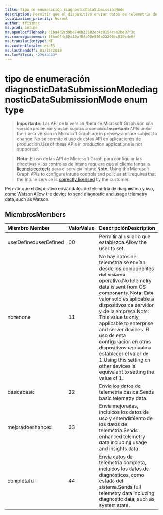 ```yaml
---
title: tipo de enumeración diagnosticDataSubmissionMode
description: Permitir que el dispositivo enviar datos de telemetría de diagnóstico y uso, como Watson.
localization_priority: Normal
author: tfitzmac
ms.prod: intune
ms.openlocfilehash: d1ba4d2cd9be740b23502ec4c0154caa2be07f3c
ms.sourcegitcommit: 36be044c89a19af84c93e586e22200ec919e4c9f
ms.translationtype: MT
ms.contentlocale: es-ES
ms.lasthandoff: 01/12/2019
ms.locfileid: "27948533"
---
```

# <a name="diagnosticdatasubmissionmode-enum-type"></a><span data-ttu-id="b441e-103">tipo de enumeración diagnosticDataSubmissionMode</span><span class="sxs-lookup"><span data-stu-id="b441e-103">diagnosticDataSubmissionMode enum type</span></span>

> <span data-ttu-id="b441e-104">**Importante:** Las API de la versión /beta de Microsoft Graph son una versión preliminar y están sujetas a cambios.</span><span class="sxs-lookup"><span data-stu-id="b441e-104">**Important:** APIs under the / beta version in Microsoft Graph are in preview and are subject to change.</span></span> <span data-ttu-id="b441e-105">No se permite el uso de estas API en aplicaciones de producción.</span><span class="sxs-lookup"><span data-stu-id="b441e-105">Use of these APIs in production applications is not supported.</span></span>

> <span data-ttu-id="b441e-106">**Nota:** El uso de las API de Microsoft Graph para configurar las directivas y los controles de Intune requiere que el cliente tenga la [licencia correcta](https://go.microsoft.com/fwlink/?linkid=839381) para el servicio Intune.</span><span class="sxs-lookup"><span data-stu-id="b441e-106">**Note:** Using the Microsoft Graph APIs to configure Intune controls and policies still requires that the Intune service is [correctly licensed](https://go.microsoft.com/fwlink/?linkid=839381) by the customer.</span></span>

<span data-ttu-id="b441e-107">Permitir que el dispositivo enviar datos de telemetría de diagnóstico y uso, como Watson.</span><span class="sxs-lookup"><span data-stu-id="b441e-107">Allow the device to send diagnostic and usage telemetry data, such as Watson.</span></span>
## <a name="members"></a><span data-ttu-id="b441e-108">Miembros</span><span class="sxs-lookup"><span data-stu-id="b441e-108">Members</span></span>
|<span data-ttu-id="b441e-109">Miembro	</span><span class="sxs-lookup"><span data-stu-id="b441e-109">Member</span></span>|<span data-ttu-id="b441e-110">Valor</span><span class="sxs-lookup"><span data-stu-id="b441e-110">Value</span></span>|<span data-ttu-id="b441e-111">Descripción</span><span class="sxs-lookup"><span data-stu-id="b441e-111">Description</span></span>|
|:---|:---|:---|
|<span data-ttu-id="b441e-112">userDefined</span><span class="sxs-lookup"><span data-stu-id="b441e-112">userDefined</span></span>|<span data-ttu-id="b441e-113">0</span><span class="sxs-lookup"><span data-stu-id="b441e-113">0</span></span>|<span data-ttu-id="b441e-114">Permitir al usuario que establezca.</span><span class="sxs-lookup"><span data-stu-id="b441e-114">Allow the user to set.</span></span>|
|<span data-ttu-id="b441e-115">none</span><span class="sxs-lookup"><span data-stu-id="b441e-115">none</span></span>|<span data-ttu-id="b441e-116">1</span><span class="sxs-lookup"><span data-stu-id="b441e-116">1</span></span>|<span data-ttu-id="b441e-117">No hay datos de telemetría se envían desde los componentes del sistema operativo.</span><span class="sxs-lookup"><span data-stu-id="b441e-117">No telemetry data is sent from OS components.</span></span> <span data-ttu-id="b441e-118">Nota: Este valor solo es aplicable a dispositivos de servidor y de la empresa.</span><span class="sxs-lookup"><span data-stu-id="b441e-118">Note: This value is only applicable to enterprise and server devices.</span></span> <span data-ttu-id="b441e-119">El uso de esta configuración en otros dispositivos equivale a establecer el valor de 1.</span><span class="sxs-lookup"><span data-stu-id="b441e-119">Using this setting on other devices is equivalent to setting the value of 1.</span></span>|
|<span data-ttu-id="b441e-120">básica</span><span class="sxs-lookup"><span data-stu-id="b441e-120">basic</span></span>|<span data-ttu-id="b441e-121">2</span><span class="sxs-lookup"><span data-stu-id="b441e-121">2</span></span>|<span data-ttu-id="b441e-122">Envía los datos de telemetría básica.</span><span class="sxs-lookup"><span data-stu-id="b441e-122">Sends basic telemetry data.</span></span>|
|<span data-ttu-id="b441e-123">mejorado</span><span class="sxs-lookup"><span data-stu-id="b441e-123">enhanced</span></span>|<span data-ttu-id="b441e-124">3</span><span class="sxs-lookup"><span data-stu-id="b441e-124">3</span></span>|<span data-ttu-id="b441e-125">Envía mejoradas, incluidos los datos de uso y entendimiento de los datos de telemetría.</span><span class="sxs-lookup"><span data-stu-id="b441e-125">Sends enhanced telemetry data including usage and insights data.</span></span>|
|<span data-ttu-id="b441e-126">completa</span><span class="sxs-lookup"><span data-stu-id="b441e-126">full</span></span>|<span data-ttu-id="b441e-127">4</span><span class="sxs-lookup"><span data-stu-id="b441e-127">4</span></span>|<span data-ttu-id="b441e-128">Envía datos de telemetría completa, incluidos los datos de diagnósticos, como estado del sistema.</span><span class="sxs-lookup"><span data-stu-id="b441e-128">Sends full telemetry data including diagnostic data, such as system state.</span></span>|





